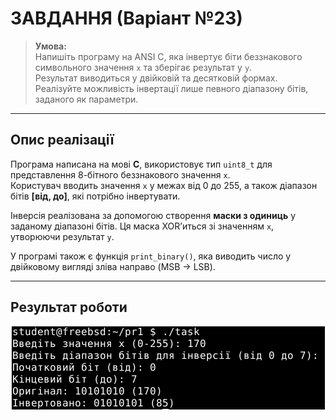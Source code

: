 # **ЗАВДАННЯ (Варіант №23)**

> **Умова:**  
> Напишіть програму на ANSI C, яка інвертує біти беззнакового символьного значення `x` та зберігає результат у `y`.  
> Результат виводиться у двійковій та десятковій формах.  
> Реалізуйте можливість інвертації лише певного діапазону бітів, заданого як параметри.

---

## **Опис реалізації**

Програма написана на мові **C**, використовує тип `uint8_t` для представлення 8-бітного беззнакового значення `x`.  
Користувач вводить значення `x` у межах від 0 до 255, а також діапазон бітів **[від, до]**, які потрібно інвертувати.

Інверсія реалізована за допомогою створення **маски з одиниць** у заданому діапазоні бітів. Ця маска XOR’иться зі значенням `x`, утворюючи результат `y`.

У програмі також є функція `print_binary()`, яка виводить число у двійковому вигляді зліва направо (MSB → LSB).

---

## **Результат роботи**
![pr1_result_screenshot](./Результат.png)


